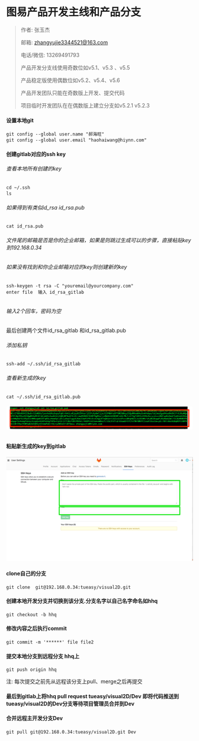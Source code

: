 # 图易产品开发主线和产品分支

> 作者: 张玉杰
>
> 邮箱: zhangyujie3344521@163.com
>
> 电话/微信: 13269491793
>
> 产品开发分支线使用奇数位如v5.1、v5.3 、v5.5
>
> 产品稳定版使用偶数位如v5.2、v5.4、v5.6
>
> 产品开发团队只能在奇数版上开发、提交代码
>
> 项目临时开发团队在在偶数版上建立分支如v5.2.1  v5.2.3



#### 设置本地git

```
git config --global user.name "郝海旺"
git config --global user.email "haohaiwang@hiynn.com"
```

#### 创建gitlab对应的ssh key

###### 查看本地所有创建的key

```
cd ~/.ssh 
ls 
```

###### 如果得到有类似id\_rsa id\_rsa.pub

```
cat id_rsa.pub 
```

###### 文件尾的邮箱是否是你的企业邮箱，如果是则跳过生成可以的步骤，直接粘贴key到192.168.0.34

###### 如果没有找到和你企业邮箱对应的key则创建新的key

```
ssh-keygen -t rsa -C "youremail@yourcompany.com"
enter file  输入 id_rsa_gitlab
```

###### 

###### 输入2个回车，密码为空

最后创建两个文件id\_rsa\_gitlab 和id\_rsa\_gitlab.pub

###### 添加私钥

```
ssh-add ~/.ssh/id_rsa_gitlab
```

###### 查看新生成的key

```
cat ~/.ssh/id_rsa_gitlab.pub
```

###### ![](/images/assets/413A2A40-9ABC-49B8-842C-545D7E7E6FA6.png)

#### 粘贴新生成的key到gitlab

#### ![](/images/assets/1BD9C12D-632A-4944-9E4A-89342D99A828.png)

#### clone自己的分支

```
git clone  git@192.168.0.34:tueasy/visual2D.git
```

#### 创建本地开发分支并切换到该分支.分支名字以自己名字命名如hhq

```
git checkout -b hhq
```

#### 修改内容之后执行commit

```
git commit -m '******' file file2
```

#### 提交本地分支到远程分支 hhq上

```
git push origin hhq
```

注: 每次提交之前先从远程该分支上pull、merge之后再提交

#### 最后到gitlab上将hhq pull request tueasy/visual2D/Dev 即将代码推送到tueasy/visual2D的Dev分支等待项目管理员合并到Dev

#### 合并远程主开发分支Dev

```
git pull git@192.168.0.34:tueasy/visual2D.git Dev
```



